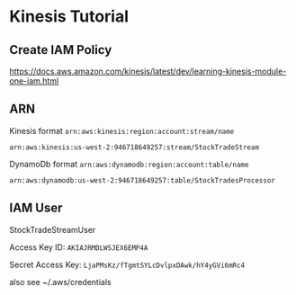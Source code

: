 Kinesis Tutorial
================

Create IAM Policy
-----------------

<https://docs.aws.amazon.com/kinesis/latest/dev/learning-kinesis-module-one-iam.html>

ARN
----

Kinesis format `arn:aws:kinesis:region:account:stream/name`

```arn:aws:kinesis:us-west-2:946718649257:stream/StockTradeStream```

DynamoDb format `arn:aws:dynamodb:region:account:table/name`
 
`arn:aws:dynamodb:us-west-2:946718649257:table/StockTradesProcessor`

IAM User
--------
StockTradeStreamUser

Access Key ID: `AKIAJRMDLWSJEX6EMP4A`

Secret Access Key: `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`

also see ~/.aws/credentials

